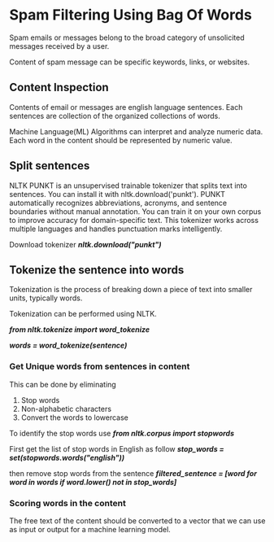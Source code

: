 # Spam Filtering Using Bag Of Words
Spam emails or messages belong to the broad category of unsolicited messages received by a user.

Content of spam message can be specific keywords, links, or websites.

## Content Inspection
Contents of email or messages are english language sentences. Each sentences are collection of the organized collections of words.

Machine Language(ML) Algorithms can interpret and analyze numeric data. Each word in the content should be represented by numeric value.

## Split sentences
NLTK PUNKT is an unsupervised trainable tokenizer that splits text into sentences. You can install it with nltk.download('punkt'). PUNKT automatically recognizes abbreviations, acronyms, and sentence boundaries without manual annotation. You can train it on your own corpus to improve accuracy for domain-specific text. This tokenizer works across multiple languages and handles punctuation marks intelligently.

Download tokenizer
__*nltk.download("punkt")*__

## Tokenize the sentence into words
Tokenization is the process of breaking down a piece of text into smaller units, typically words.

Tokenization can be performed using NLTK.

__*from nltk.tokenize import word_tokenize*__

__*words = word_tokenize(sentence)*__

### Get Unique words from sentences in content
This can be done by eliminating
1. Stop words
2. Non-alphabetic characters
3. Convert the words to lowercase

To identify the stop words use 
__*from nltk.corpus import stopwords*__

First get the list of stop words in English as follow
__*stop_words = set(stopwords.words("english"))*__

then remove stop words from the sentence
__*filtered_sentence = [word for word in words if word.lower() not in stop_words]*__

### Scoring words in the content
The free text of the content should be converted to a vector that we can use as input or output for a machine learning model.


